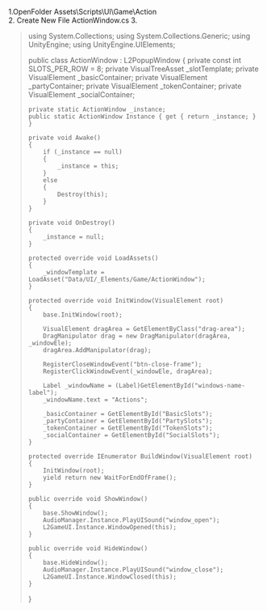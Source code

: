 1.OpenFolder Assets\Scripts\UI\Game\Action\
2. Create New File ActionWindow.cs
3. 

<blockquote>
using System.Collections;
using System.Collections.Generic;
using UnityEngine;
using UnityEngine.UIElements;

public class ActionWindow : L2PopupWindow
{
    private const int SLOTS_PER_ROW = 8;
    private VisualTreeAsset _slotTemplate;
    private VisualElement _basicContainer;
    private VisualElement _partyContainer;
    private VisualElement _tokenContainer;
    private VisualElement _socialContainer;

    private static ActionWindow _instance;
    public static ActionWindow Instance { get { return _instance; } }

    private void Awake()
    {
        if (_instance == null)
        {
            _instance = this;
        }
        else
        {
            Destroy(this);
        }
    }

    private void OnDestroy()
    {
        _instance = null;
    }

    protected override void LoadAssets()
    {
        _windowTemplate = LoadAsset("Data/UI/_Elements/Game/ActionWindow");
    }

    protected override void InitWindow(VisualElement root)
    {
        base.InitWindow(root);

        VisualElement dragArea = GetElementByClass("drag-area");
        DragManipulator drag = new DragManipulator(dragArea, _windowEle);
        dragArea.AddManipulator(drag);

        RegisterCloseWindowEvent("btn-close-frame");
        RegisterClickWindowEvent(_windowEle, dragArea);

        Label _windowName = (Label)GetElementById("windows-name-label");
        _windowName.text = "Actions";

        _basicContainer = GetElementById("BasicSlots");
        _partyContainer = GetElementById("PartySlots");
        _tokenContainer = GetElementById("TokenSlots");
        _socialContainer = GetElementById("SocialSlots");
    }

    protected override IEnumerator BuildWindow(VisualElement root)
    {
        InitWindow(root);
        yield return new WaitForEndOfFrame();
    }

    public override void ShowWindow()
    {
        base.ShowWindow();
        AudioManager.Instance.PlayUISound("window_open");
        L2GameUI.Instance.WindowOpened(this);
    }

    public override void HideWindow()
    {
        base.HideWindow();
        AudioManager.Instance.PlayUISound("window_close");
        L2GameUI.Instance.WindowClosed(this);
    }


}
</blockquote>